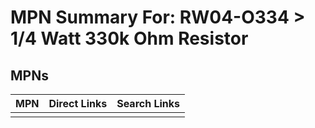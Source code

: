 



# MPN Summary For: RW04-O334 > 1/4 Watt 330k Ohm Resistor

## MPNs
  

|MPN|Direct Links|Search Links|
| :--- | :--- | :--- |
||||
